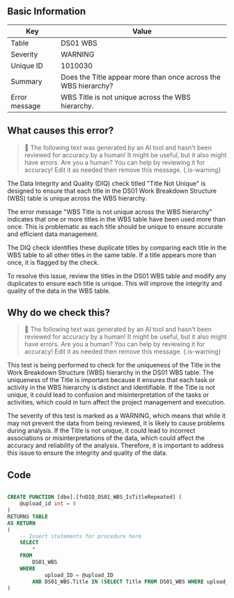 ## Basic Information
| Key         | Value          |
|-------------|----------------|
| Table       | DS01 WBS |
| Severity    | WARNING |
| Unique ID   | 1010030   |
| Summary     | Does the Title appear more than once across the WBS hierarchy? |
| Error message | WBS Title is not unique across the WBS hierarchy. |

## What causes this error?

> :robot: The following text was generated by an AI tool and hasn't been reviewed for accuracy by a human! It might be useful, but it also might have errors. Are you a human? You can help by reviewing it for accuracy! Edit it as needed then remove this message.
{.is-warning}

The Data Integrity and Quality (DIQ) check titled "Title Not Unique" is designed to ensure that each title in the DS01 Work Breakdown Structure (WBS) table is unique across the WBS hierarchy. 

The error message "WBS Title is not unique across the WBS hierarchy" indicates that one or more titles in the WBS table have been used more than once. This is problematic as each title should be unique to ensure accurate and efficient data management.

The DIQ check identifies these duplicate titles by comparing each title in the WBS table to all other titles in the same table. If a title appears more than once, it is flagged by the check.

To resolve this issue, review the titles in the DS01 WBS table and modify any duplicates to ensure each title is unique. This will improve the integrity and quality of the data in the WBS table.
## Why do we check this?

> :robot: The following text was generated by an AI tool and hasn't been reviewed for accuracy by a human! It might be useful, but it also might have errors. Are you a human? You can help by reviewing it for accuracy! Edit it as needed then remove this message.
{.is-warning}

This test is being performed to check for the uniqueness of the Title in the Work Breakdown Structure (WBS) hierarchy in the DS01 WBS table. The uniqueness of the Title is important because it ensures that each task or activity in the WBS hierarchy is distinct and identifiable. If the Title is not unique, it could lead to confusion and misinterpretation of the tasks or activities, which could in turn affect the project management and execution.

The severity of this test is marked as a WARNING, which means that while it may not prevent the data from being reviewed, it is likely to cause problems during analysis. If the Title is not unique, it could lead to incorrect associations or misinterpretations of the data, which could affect the accuracy and reliability of the analysis. Therefore, it is important to address this issue to ensure the integrity and quality of the data.
## Code

```sql

CREATE FUNCTION [dbo].[fnDIQ_DS01_WBS_IsTitleRepeated] (
	@upload_id int = 0
)
RETURNS TABLE
AS RETURN
(
    -- Insert statements for procedure here
	SELECT 
		* 
	FROM 
		DS01_WBS 
	WHERE 
			upload_ID = @upload_ID 
		AND DS01_WBS.Title IN (SELECT Title FROM DS01_WBS WHERE upload_ID = @upload_ID GROUP BY Title HAVING COUNT(Title) > 1)
)
```
